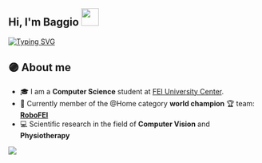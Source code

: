 ## Hi, I'm Baggio <img src="https://media.giphy.com/media/hvRJCLFzcasrR4ia7z/giphy.gif" width="35">
<p align="left">
<a href="https://git.io/typing-svg"><img src="https://readme-typing-svg.demolab.com?font=Fira+Code&duration=4000&pause=1000&color=E133F7&center=false&width=435&lines=Computer+Science+Student;RoboFEI%40Home+Member;Computer+Vision+Researcher" alt="Typing SVG" /></a>
</p>

## :purple_circle:  About me
- :mortar_board: I am a **Computer Science** student at <a href="https://portal.fei.edu.br/">FEI University Center</a>.
- :robot: Currently member of the @Home category **world champion** :trophy: team: <a href="https://www.instagram.com/robofei/">**RoboFEI**</a>
- :computer: Scientific research in the field of **Computer Vision** and **Physiotherapy**

<img right="center" src="https://github-readme-stats.vercel.app/api?username=baggiio&show_icons=true&theme=jolly">
